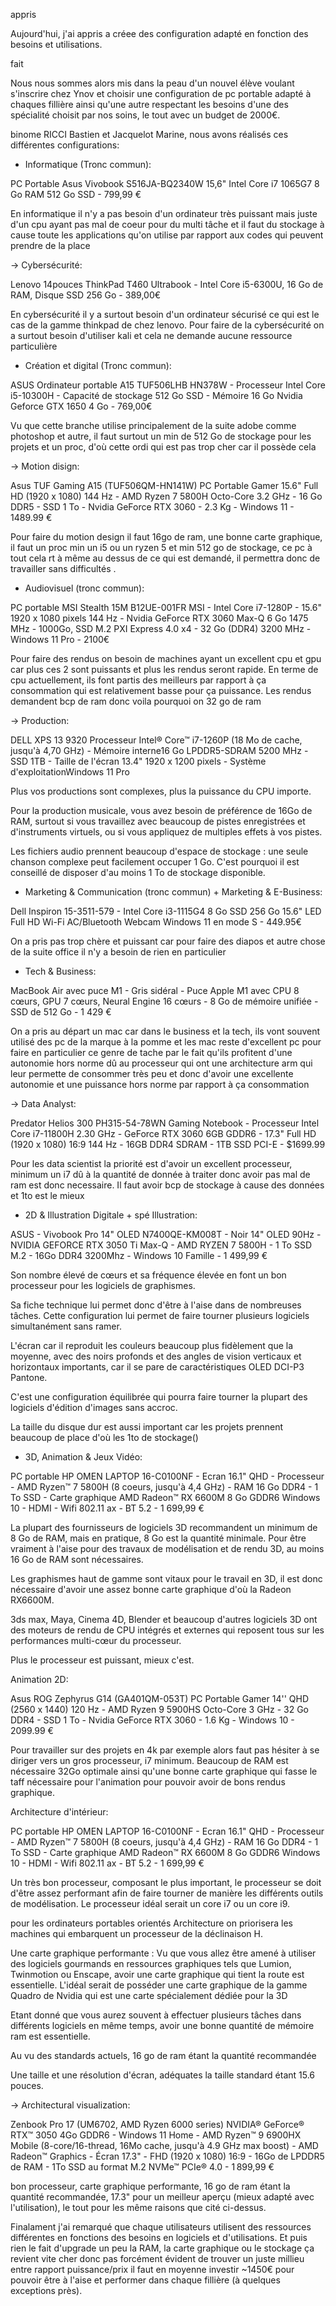 appris

Aujourd'hui, j'ai appris a créee des configuration adapté en fonction des besoins et utilisations. 

fait

Nous nous sommes alors mis dans la peau d'un nouvel élève voulant s'inscrire chez Ynov et choisir une configuration de pc portable adapté à chaques fillière ainsi qu'une autre respectant les besoins d'une des spécialité choisit par nos soins, le tout avec un budget de 2000€.

binome RICCI Bastien et Jacquelot Marine, nous avons réalisés ces différentes configurations:

- Informatique (Tronc commun):

PC Portable Asus Vivobook S516JA-BQ2340W 15,6" Intel Core i7 1065G7 8 Go RAM 512 Go SSD - 799,99 € 

En informatique il n'y a pas besoin d'un ordinateur très puissant mais juste d'un cpu ayant pas mal de coeur pour du multi tâche et il faut du stockage à cause toute les applications qu'on utilise par rapport aux codes qui peuvent prendre de la place

-> Cybersécurité:

Lenovo 14pouces ThinkPad T460 Ultrabook - Intel Core i5-6300U, 16 Go de RAM, Disque SSD 256 Go - 389,00€

En cybersécurité il y a surtout besoin d'un ordinateur sécurisé ce qui est le cas de la gamme thinkpad de chez lenovo. Pour faire de la cybersécurité on a surtout besoin d'utiliser kali et cela ne demande aucune ressource particulière 

- Création et digital (Tronc commun):

ASUS Ordinateur portable A15 TUF506LHB HN378W - Processeur Intel Core i5-10300H - Capacité de stockage 512 Go SSD - Mémoire 16 Go Nvidia Geforce GTX 1650 4 Go - 769,00€

Vu que cette branche utilise principalement de la suite adobe comme photoshop et autre, il faut surtout un min de 512 Go de stockage pour les projets et un proc, d'où cette ordi qui est pas trop cher car il possède cela


-> Motion disign:

Asus TUF Gaming A15 (TUF506QM-HN141W)
PC Portable Gamer 15.6" Full HD (1920 x 1080) 144 Hz - AMD Ryzen 7 5800H Octo-Core 3.2 GHz - 16 Go DDR5 - SSD 1 To - Nvidia GeForce RTX 3060 - 2.3 Kg - Windows 11 - 1489.99 €

Pour faire du motion design il faut 16go de ram, une bonne carte graphique, il faut un proc min un i5 ou un ryzen 5 et min 512 go de stockage, ce pc à tout cela rt à même au dessus de ce qui est demandé, il permettra donc de travailler sans difficultés .

- Audiovisuel (tronc commun):

PC portable MSI Stealth 15M B12UE-001FR MSI - Intel Core i7-1280P - 15.6" 1920 x 1080 pixels 144 Hz - Nvidia GeForce RTX 3060 Max-Q 6 Go 1475 MHz - 1000Go, SSD M.2 PXI Express 4.0 x4 - 32 Go (DDR4) 3200 MHz  - Windows 11 Pro - 2100€

Pour faire des rendus on besoin de machines ayant un excellent cpu et gpu car plus ces 2 sont puissants et plus les rendus seront rapide. En terme de cpu actuellement, ils font partis des meilleurs par rapport à ça consommation qui est relativement basse pour ça puissance. Les rendus demandent bcp de ram donc voila pourquoi on 32 go de ram

-> Production:

DELL XPS 13 9320
Processeur Intel® Core™ i7-1260P (18 Mo de cache, jusqu'à 4,70 GHz) - Mémoire interne16 Go LPDDR5-SDRAM 5200 MHz - SSD 1TB - Taille de l'écran 13.4" 1920 x 1200 pixels - Système d'exploitationWindows 11 Pro

Plus vos productions sont complexes, plus la puissance du CPU importe.

Pour la production musicale, vous avez besoin de préférence de 16Go de RAM, surtout si vous travaillez avec beaucoup de pistes enregistrées et d'instruments virtuels, ou si vous appliquez de multiples effets à vos pistes.

Les fichiers audio prennent beaucoup d'espace de stockage : une seule chanson complexe peut facilement occuper 1 Go. C'est pourquoi il est conseillé de disposer d'au moins 1 To de stockage disponible.

- Marketing & Communication (tronc commun) + Marketing & E-Business:

Dell Inspiron 15-3511-579 -
Intel Core i3-1115G4 8 Go SSD 256 Go 15.6" LED Full HD Wi-Fi AC/Bluetooth Webcam Windows 11 en mode S - 449.95€

On a pris pas trop chère et puissant car pour faire des diapos et autre chose de la suite office il n'y a besoin de rien en particulier

- Tech & Business:


MacBook Air avec puce M1 - Gris sidéral - Puce Apple M1 avec CPU 8 cœurs, GPU 7 cœurs, Neural Engine 16 cœurs - 8 Go de mémoire unifiée - SSD de 512 Go - 1 429 €

On a pris au départ un mac car dans le business et la tech, ils vont souvent utilisé des pc de la marque à la pomme et les mac reste d'excellent pc pour faire en particulier ce genre de tache par le fait qu'ils profitent d'une autonomie hors norme dû au processeur qui ont une architecture arm qui leur permette de consommer très peu et donc d'avoir une excellente autonomie et une puissance hors norme par rapport à ça consommation

-> Data Analyst:

Predator Helios 300 PH315-54-78WN Gaming Notebook - Processeur Intel Core i7-11800H 2.30 GHz - GeForce RTX 3060 6GB GDDR6 - 17.3" Full HD (1920 x 1080) 16:9 144 Hz - 16GB DDR4 SDRAM - 1TB SSD PCI-E - $1699.99

Pour les data scientist la priorité est d'avoir un excellent processeur, minimum un i7 dû à la quantité de donnée à traiter donc avoir pas mal de ram est donc necessaire. Il faut avoir bcp de stockage à cause des données et 1to est le mieux 

- 2D & Illustration Digitale + spé Illustration:

ASUS - Vivobook Pro 14" OLED N7400QE-KM008T - Noir
14" OLED 90Hz - NVIDIA GEFORCE RTX 3050 Ti Max-Q - AMD RYZEN 7 5800H - 1 To SSD M.2 - 16Go DDR4 3200Mhz - Windows 10 Famille - 1 499,99 €

Son nombre élevé de cœurs et sa fréquence élevée en font un bon processeur pour les logiciels de graphismes.

Sa fiche technique lui permet donc d'être à l'aise dans de nombreuses tâches. Cette configuration lui permet de faire tourner plusieurs logiciels simultanément sans ramer.

L'écran car il reproduit les couleurs beaucoup plus fidèlement que la moyenne, avec des noirs profonds et des angles de vision verticaux et horizontaux importants, car il se pare de caractéristiques OLED DCI-P3 Pantone.

C'est une configuration équilibrée qui pourra faire tourner la plupart des logiciels d'édition d'images sans accroc.

La taille du disque dur est aussi important car les projets prennent beaucoup de place d'où les 1to de stockage()

- 3D, Animation & Jeux Vidéo:

PC portable HP OMEN LAPTOP 16-C0100NF - Ecran 16.1" QHD - Processeur - AMD Ryzen™ 7 5800H (8 coeurs, jusqu'à 4,4 GHz) - RAM 16 Go DDR4 - 1 To SSD - Carte graphique AMD Radeon™ RX 6600M 8 Go GDDR6
Windows 10 - HDMI - Wifi 802.11 ax - BT 5.2 - 1 699,99 €

La plupart des fournisseurs de logiciels 3D recommandent un minimum de 8 Go de RAM, mais en pratique, 8 Go est la quantité minimale. Pour être vraiment à l'aise pour des travaux de modélisation et de rendu 3D, au moins 16 Go de RAM sont nécessaires.

Les graphismes haut de gamme sont vitaux pour le travail en 3D, il est donc nécessaire d'avoir une assez bonne carte graphique d'où la Radeon RX6600M.

3ds max, Maya, Cinema 4D, Blender et beaucoup d'autres logiciels 3D ont des moteurs de rendu de CPU intégrés et externes qui reposent tous sur les performances multi-cœur du processeur.

Plus le processeur est puissant, mieux c'est.

Animation 2D:

Asus ROG Zephyrus G14 (GA401QM-053T)
PC Portable Gamer 14'' QHD (2560 x 1440) 120 Hz - AMD Ryzen 9 5900HS Octo-Core 3 GHz - 32 Go DDR4 - SSD 1 To - Nvidia GeForce RTX 3060 - 1.6 Kg - Windows 10 - 2099.99 €

Pour travailler sur des projets en 4k par exemple alors faut pas hésiter à se diriger vers un gros processeur, i7 minimum.
Beaucoup de RAM est nécessaire 32Go optimale ainsi qu'une bonne carte graphique qui fasse le taff nécessaire pour l'animation pour pouvoir avoir de bons rendus graphique.

Architecture d'intérieur:

PC portable HP OMEN LAPTOP 16-C0100NF - Ecran 16.1" QHD - Processeur - AMD Ryzen™ 7 5800H (8 coeurs, jusqu'à 4,4 GHz) - RAM 16 Go DDR4 - 1 To SSD - Carte graphique AMD Radeon™ RX 6600M 8 Go GDDR6
Windows 10 - HDMI - Wifi 802.11 ax - BT 5.2 - 1 699,99 €

Un très bon processeur, composant le plus important, le processeur se doit d'être assez performant afin de faire tourner de manière les différents outils de modélisation. Le processeur idéal serait un core i7 ou un core i9.

pour les ordinateurs portables orientés Architecture on priorisera les machines qui embarquent un processeur de la déclinaison H.

Une carte graphique performante : Vu que vous allez être amené à utiliser des logiciels gourmands en ressources graphiques tels que Lumion, Twinmotion ou Enscape, avoir une carte graphique qui tient la route est essentielle. L'idéal serait de posséder une carte graphique de la gamme Quadro de Nvidia qui est une carte spécialement dédiée pour la 3D 

Etant donné que vous aurez souvent à effectuer plusieurs tâches dans différents logiciels en même temps, avoir une bonne quantité de mémoire ram est essentielle.

Au vu des standards actuels, 16 go de ram étant la quantité recommandée

Une taille et une résolution d'écran, adéquates la taille standard étant 15.6 pouces.

-> Architectural visualization:

Zenbook Pro 17 (UM6702, AMD Ryzen 6000 series)
NVIDIA® GeForce® RTX™ 3050 4Go GDDR6 - Windows 11 Home - AMD Ryzen™ 9 6900HX Mobile (8-core/16-thread, 16Mo cache, jusqu'à 4.9 GHz max boost) - AMD Radeon™ Graphics - Écran 17.3" - FHD (1920 x 1080) 16:9 - 16Go de LPDDR5 de RAM - 1To SSD au format M.2 NVMe™ PCIe® 4.0 - 1 899,99 €

bon processeur, carte graphique performante, 16 go de ram étant la quantité recommandée, 17.3" pour un meilleur aperçu (mieux adapté avec l'utilisation), le tout pour les même raisons que cité ci-dessus.



Finalament j'ai remarqué que chaque utilisateurs utilisent des ressources différentes en fonctions des besoins en logiciels et d'utilisations. Et puis rien le fait d'upgrade un peu la RAM, la carte graphique ou le stockage ça revient vite cher donc pas forcément évident de trouver un juste millieu entre rapport puissance/prix il faut en moyenne investir ~1450€ pour pouvoir être à l'aise et performer dans chaque fillière (à quelques exceptions près).

